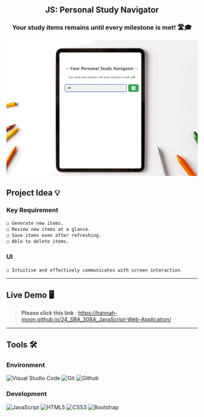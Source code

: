 <h2 align="center">
  JS: Personal Study Navigator <br/>
</h2>

<h3 align="center">
  Your study items remains until every milestone is met! 🛣️🎓
</h3>

<div align="center">
<img width="700" alt="image" src="assets/StudyList.gif">
</div>


## Project Idea 💡

### Key Requirement
    ○ Generate new items.
    ○ Review new items at a glance.
    ○ Save items even after refreshing.
    ○ Able to delete items.

### UI 
    ○ Intuitive and effectively communicates with screen interaction 

---
## Live Demo 🖥️

> **Please click this link** :  https://hannah-moon.github.io/24_SBA_308A_JavaScript-Web-Application/<br>

---
## Tools 🛠️

### Environment
![Visual Studio Code](https://img.shields.io/badge/Visual%20Studio%20Code-007ACC?style=for-the-badge&logo=Visual%20Studio%20Code&logoColor=white)
![Git](https://img.shields.io/badge/Git-F05032?style=for-the-badge&logo=Git&logoColor=white)
![Github](https://img.shields.io/badge/GitHub-181717?style=for-the-badge&logo=GitHub&logoColor=white)             

### Development
![JavaScript](https://img.shields.io/badge/JavaScript-F7DF1E?style=for-the-badge&logo=Javascript&logoColor=white)
![HTML5](https://img.shields.io/badge/html5-%23E34F26.svg?style=for-the-badge&logo=html5&logoColor=white)
![CSS3](https://img.shields.io/badge/css3-%231572B6.svg?style=for-the-badge&logo=css3&logoColor=white)
![Bootstrap](https://img.shields.io/badge/Bootstrap-7952B3?style=for-the-badge&logo=Bootstrap&logoColor=white)

